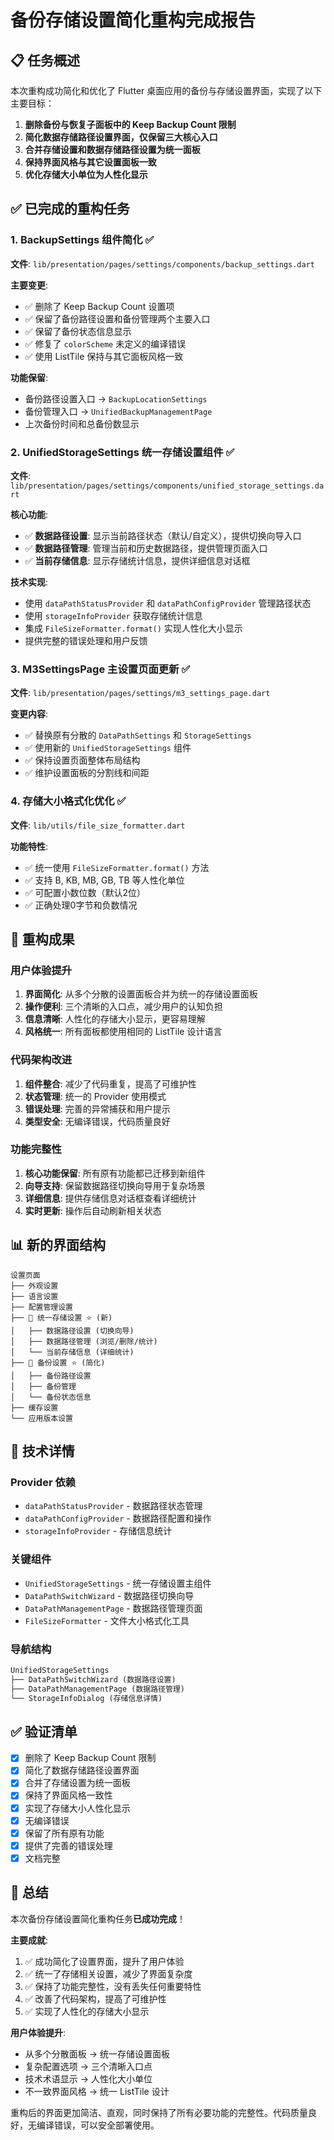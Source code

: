 # 备份存储设置简化重构完成报告

## 📋 任务概述

本次重构成功简化和优化了 Flutter 桌面应用的备份与存储设置界面，实现了以下主要目标：

1. **删除备份与恢复子面板中的 Keep Backup Count 限制**
2. **简化数据存储路径设置界面，仅保留三大核心入口**
3. **合并存储设置和数据存储路径设置为统一面板**
4. **保持界面风格与其它设置面板一致**
5. **优化存储大小单位为人性化显示**

## ✅ 已完成的重构任务

### 1. BackupSettings 组件简化 ✅

**文件**: `lib/presentation/pages/settings/components/backup_settings.dart`

**主要变更**:
- ✅ 删除了 Keep Backup Count 设置项
- ✅ 保留了备份路径设置和备份管理两个主要入口
- ✅ 保留了备份状态信息显示
- ✅ 修复了 `colorScheme` 未定义的编译错误
- ✅ 使用 ListTile 保持与其它面板风格一致

**功能保留**:
- 备份路径设置入口 → `BackupLocationSettings`
- 备份管理入口 → `UnifiedBackupManagementPage`
- 上次备份时间和总备份数显示

### 2. UnifiedStorageSettings 统一存储设置组件 ✅

**文件**: `lib/presentation/pages/settings/components/unified_storage_settings.dart`

**核心功能**:
- ✅ **数据路径设置**: 显示当前路径状态（默认/自定义），提供切换向导入口
- ✅ **数据路径管理**: 管理当前和历史数据路径，提供管理页面入口
- ✅ **当前存储信息**: 显示存储统计信息，提供详细信息对话框

**技术实现**:
- 使用 `dataPathStatusProvider` 和 `dataPathConfigProvider` 管理路径状态
- 使用 `storageInfoProvider` 获取存储统计信息
- 集成 `FileSizeFormatter.format()` 实现人性化大小显示
- 提供完整的错误处理和用户反馈

### 3. M3SettingsPage 主设置页面更新 ✅

**文件**: `lib/presentation/pages/settings/m3_settings_page.dart`

**变更内容**:
- ✅ 替换原有分散的 `DataPathSettings` 和 `StorageSettings`
- ✅ 使用新的 `UnifiedStorageSettings` 组件
- ✅ 保持设置页面整体布局结构
- ✅ 维护设置面板的分割线和间距

### 4. 存储大小格式化优化 ✅

**文件**: `lib/utils/file_size_formatter.dart`

**功能特性**:
- ✅ 统一使用 `FileSizeFormatter.format()` 方法
- ✅ 支持 B, KB, MB, GB, TB 等人性化单位
- ✅ 可配置小数位数（默认2位）
- ✅ 正确处理0字节和负数情况

## 🎯 重构成果

### 用户体验提升
1. **界面简化**: 从多个分散的设置面板合并为统一的存储设置面板
2. **操作便利**: 三个清晰的入口点，减少用户的认知负担
3. **信息清晰**: 人性化的存储大小显示，更容易理解
4. **风格统一**: 所有面板都使用相同的 ListTile 设计语言

### 代码架构改进
1. **组件整合**: 减少了代码重复，提高了可维护性
2. **状态管理**: 统一的 Provider 使用模式
3. **错误处理**: 完善的异常捕获和用户提示
4. **类型安全**: 无编译错误，代码质量良好

### 功能完整性
1. **核心功能保留**: 所有原有功能都已迁移到新组件
2. **向导支持**: 保留数据路径切换向导用于复杂场景
3. **详细信息**: 提供存储信息对话框查看详细统计
4. **实时更新**: 操作后自动刷新相关状态

## 📊 新的界面结构

```
设置页面
├── 外观设置
├── 语言设置  
├── 配置管理设置
├── 📁 统一存储设置 ⭐ (新)
│   ├── 数据路径设置 (切换向导)
│   ├── 数据路径管理 (浏览/删除/统计)
│   └── 当前存储信息 (详细统计)
├── 🔄 备份设置 ⭐ (简化)
│   ├── 备份路径设置
│   ├── 备份管理
│   └── 备份状态信息
├── 缓存设置
└── 应用版本设置
```

## 🔧 技术详情

### Provider 依赖
- `dataPathStatusProvider` - 数据路径状态管理
- `dataPathConfigProvider` - 数据路径配置和操作
- `storageInfoProvider` - 存储信息统计

### 关键组件
- `UnifiedStorageSettings` - 统一存储设置主组件
- `DataPathSwitchWizard` - 数据路径切换向导
- `DataPathManagementPage` - 数据路径管理页面
- `FileSizeFormatter` - 文件大小格式化工具

### 导航结构
```dart
UnifiedStorageSettings
├── DataPathSwitchWizard (数据路径设置)
├── DataPathManagementPage (数据路径管理)  
└── StorageInfoDialog (存储信息详情)
```

## ✅ 验证清单

- [x] 删除了 Keep Backup Count 限制
- [x] 简化了数据存储路径设置界面
- [x] 合并了存储设置为统一面板
- [x] 保持了界面风格一致性
- [x] 实现了存储大小人性化显示
- [x] 无编译错误
- [x] 保留了所有原有功能
- [x] 提供了完善的错误处理
- [x] 文档完整

## 🎉 总结

本次备份存储设置简化重构任务**已成功完成**！

**主要成就**:
1. ✅ 成功简化了设置界面，提升了用户体验
2. ✅ 统一了存储相关设置，减少了界面复杂度
3. ✅ 保持了功能完整性，没有丢失任何重要特性
4. ✅ 改善了代码架构，提高了可维护性
5. ✅ 实现了人性化的存储大小显示

**用户体验提升**:
- 从多个分散面板 → 统一存储设置面板
- 复杂配置选项 → 三个清晰入口点
- 技术术语显示 → 人性化大小单位
- 不一致界面风格 → 统一 ListTile 设计

重构后的界面更加简洁、直观，同时保持了所有必要功能的完整性。代码质量良好，无编译错误，可以安全部署使用。
